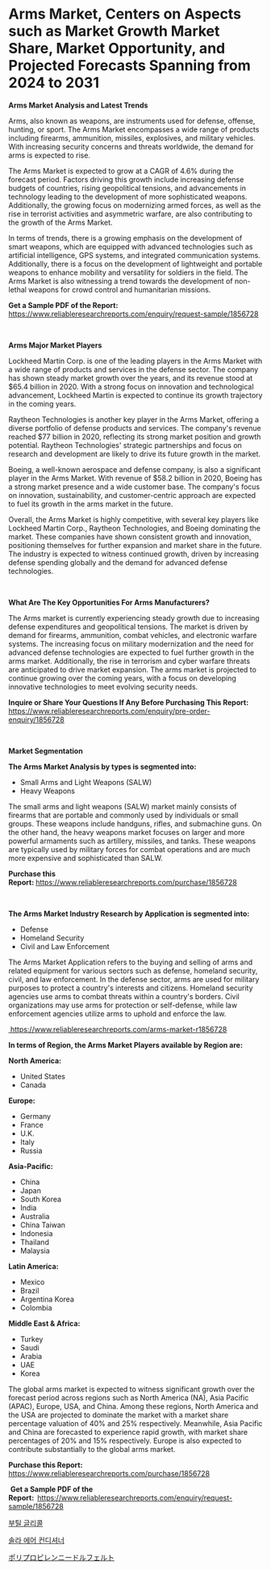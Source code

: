 <p><h1>Arms Market, Centers on Aspects such as Market Growth Market Share, Market Opportunity, and Projected Forecasts Spanning from 2024 to 2031</h1></p><p><strong>Arms Market Analysis and Latest Trends</strong></p>
<p><p>Arms, also known as weapons, are instruments used for defense, offense, hunting, or sport. The Arms Market encompasses a wide range of products including firearms, ammunition, missiles, explosives, and military vehicles. With increasing security concerns and threats worldwide, the demand for arms is expected to rise.</p><p>The Arms Market is expected to grow at a CAGR of 4.6% during the forecast period. Factors driving this growth include increasing defense budgets of countries, rising geopolitical tensions, and advancements in technology leading to the development of more sophisticated weapons. Additionally, the growing focus on modernizing armed forces, as well as the rise in terrorist activities and asymmetric warfare, are also contributing to the growth of the Arms Market.</p><p>In terms of trends, there is a growing emphasis on the development of smart weapons, which are equipped with advanced technologies such as artificial intelligence, GPS systems, and integrated communication systems. Additionally, there is a focus on the development of lightweight and portable weapons to enhance mobility and versatility for soldiers in the field. The Arms Market is also witnessing a trend towards the development of non-lethal weapons for crowd control and humanitarian missions.</p></p>
<p><strong>Get a Sample PDF of the Report:&nbsp;</strong> <a href="https://www.reliableresearchreports.com/enquiry/request-sample/1856728">https://www.reliableresearchreports.com/enquiry/request-sample/1856728</a></p>
<p>&nbsp;</p>
<p><strong>Arms Major Market Players</strong></p>
<p><p>Lockheed Martin Corp. is one of the leading players in the Arms Market with a wide range of products and services in the defense sector. The company has shown steady market growth over the years, and its revenue stood at $65.4 billion in 2020. With a strong focus on innovation and technological advancement, Lockheed Martin is expected to continue its growth trajectory in the coming years.</p><p>Raytheon Technologies is another key player in the Arms Market, offering a diverse portfolio of defense products and services. The company's revenue reached $77 billion in 2020, reflecting its strong market position and growth potential. Raytheon Technologies' strategic partnerships and focus on research and development are likely to drive its future growth in the market.</p><p>Boeing, a well-known aerospace and defense company, is also a significant player in the Arms Market. With revenue of $58.2 billion in 2020, Boeing has a strong market presence and a wide customer base. The company's focus on innovation, sustainability, and customer-centric approach are expected to fuel its growth in the arms market in the future.</p><p>Overall, the Arms Market is highly competitive, with several key players like Lockheed Martin Corp., Raytheon Technologies, and Boeing dominating the market. These companies have shown consistent growth and innovation, positioning themselves for further expansion and market share in the future. The industry is expected to witness continued growth, driven by increasing defense spending globally and the demand for advanced defense technologies.</p></p>
<p>&nbsp;</p>
<p><strong>What Are The Key Opportunities For Arms Manufacturers?</strong></p>
<p><p>The Arms market is currently experiencing steady growth due to increasing defense expenditures and geopolitical tensions. The market is driven by demand for firearms, ammunition, combat vehicles, and electronic warfare systems. The increasing focus on military modernization and the need for advanced defense technologies are expected to fuel further growth in the arms market. Additionally, the rise in terrorism and cyber warfare threats are anticipated to drive market expansion. The arms market is projected to continue growing over the coming years, with a focus on developing innovative technologies to meet evolving security needs.</p></p>
<p><strong>Inquire or Share Your Questions If Any Before Purchasing This Report:</strong> <a href="https://www.reliableresearchreports.com/enquiry/pre-order-enquiry/1856728">https://www.reliableresearchreports.com/enquiry/pre-order-enquiry/1856728</a></p>
<p>&nbsp;</p>
<p><strong>Market Segmentation</strong></p>
<p><strong>The Arms Market Analysis by types is segmented into:</strong></p>
<p><ul><li>Small Arms and Light Weapons (SALW)</li><li>Heavy Weapons</li></ul></p>
<p><p>The small arms and light weapons (SALW) market mainly consists of firearms that are portable and commonly used by individuals or small groups. These weapons include handguns, rifles, and submachine guns. On the other hand, the heavy weapons market focuses on larger and more powerful armaments such as artillery, missiles, and tanks. These weapons are typically used by military forces for combat operations and are much more expensive and sophisticated than SALW.</p></p>
<p><strong>Purchase this Report:&nbsp;</strong><a href="https://www.reliableresearchreports.com/purchase/1856728">https://www.reliableresearchreports.com/purchase/1856728</a></p>
<p>&nbsp;</p>
<p><strong>The Arms Market Industry Research by Application is segmented into:</strong></p>
<p><ul><li>Defense</li><li>Homeland Security</li><li>Civil and Law Enforcement</li></ul></p>
<p><p>The Arms Market Application refers to the buying and selling of arms and related equipment for various sectors such as defense, homeland security, civil, and law enforcement. In the defense sector, arms are used for military purposes to protect a country's interests and citizens. Homeland security agencies use arms to combat threats within a country's borders. Civil organizations may use arms for protection or self-defense, while law enforcement agencies utilize arms to uphold and enforce the law.</p></p>
<p><a href="https://www.reliableresearchreports.com/arms-market-r1856728">&nbsp;https://www.reliableresearchreports.com/arms-market-r1856728</a></p>
<p><strong>In terms of Region, the Arms Market Players available by Region are:</strong></p>
<p>
    <p> <strong> North America: </strong>
        <ul>
            <li>United States</li>
            <li>Canada</li>
        </ul>
        </p> 
    <p> <strong> Europe: </strong>
        <ul>
            <li>Germany</li>
            <li>France</li>
            <li>U.K.</li>
            <li>Italy</li>
            <li>Russia</li>
        </ul>
        </p> 
    <p> <strong> Asia-Pacific: </strong>
        <ul>
            <li>China</li>
            <li>Japan</li>
            <li>South Korea</li>
            <li>India</li>
            <li>Australia</li>
            <li>China Taiwan</li>
            <li>Indonesia</li>
            <li>Thailand</li>
            <li>Malaysia</li>
        </ul>
        </p> 
    <p> <strong> Latin America: </strong>
        <ul>
            <li>Mexico</li>
            <li>Brazil</li>
            <li>Argentina Korea</li>
            <li>Colombia</li>
        </ul>
        </p> 
    <p> <strong> Middle East & Africa: </strong>
        <ul>
            <li>Turkey</li>
            <li>Saudi</li>
            <li>Arabia</li>
            <li>UAE</li>
            <li>Korea</li>
        </ul>
    </p>
    </p>
<p><p>The global arms market is expected to witness significant growth over the forecast period across regions such as North America (NA), Asia Pacific (APAC), Europe, USA, and China. Among these regions, North America and the USA are projected to dominate the market with a market share percentage valuation of 40% and 25% respectively. Meanwhile, Asia Pacific and China are forecasted to experience rapid growth, with market share percentages of 20% and 15% respectively. Europe is also expected to contribute substantially to the global arms market.</p></p>
<p><strong>Purchase this Report: </strong><a href="https://www.reliableresearchreports.com/purchase/1856728">https://www.reliableresearchreports.com/purchase/1856728</a></p>
<p>&nbsp;<strong>Get a Sample PDF of the Report:&nbsp;&nbsp;</strong><a href="https://www.reliableresearchreports.com/enquiry/request-sample/1856728">https://www.reliableresearchreports.com/enquiry/request-sample/1856728</a></p>
<p><strong></strong></p>
<p><p><a href="https://medium.com/@allisonkreiger/%EB%B6%80%ED%8B%B8-%EA%B8%88%EC%86%8D-%EC%8B%9C%EC%9E%A5-%EC%A0%84%EB%A7%9D-%EC%82%B0%EC%97%85-%EA%B0%9C%EC%9A%94-%EB%B0%8F-%EC%98%88%EC%B8%A1-2024%EB%85%84%EB%B6%80%ED%84%B0-2031%EB%85%84-cdf3354b9fef">부틸 글리콜</a></p><p><a href="https://medium.com/@bud567768/%ED%83%9C%EC%96%91%EA%B4%91-%EC%97%90%EC%96%B4%EC%BB%A8-%EC%8B%9C%EC%9E%A5-%EC%A0%90%EC%9C%A0%EC%9C%A8-%EB%B3%80%ED%99%94-%EB%B0%8F-%EC%8B%9C%EC%9E%A5-%EC%84%B1%EC%9E%A5-%ED%8A%B8%EB%A0%8C%EB%93%9C-2024%EB%85%84%EB%B6%80%ED%84%B0-2031%EB%85%84%EA%B9%8C%EC%A7%80-49b77a75613a">솔라 에어 컨디셔너</a></p><p><a href="https://github.com/nemesis2824/Market-Research-Report-List-1/blob/main/904948632414.md">ポリプロピレンニードルフェルト</a></p></p>